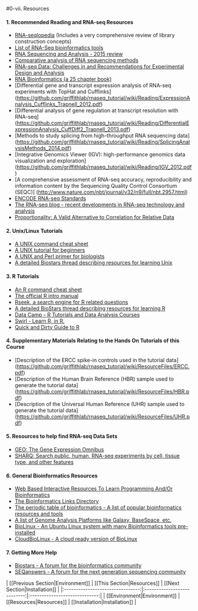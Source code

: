 #0-vii. Resources

#### 1. Recommended Reading and RNA-seq Resources
- [RNA-seqlopedia](http://rnaseq.uoregon.edu/) (Includes a very comprehensive review of library construction concepts)
- [List of RNA-Seq bioinformatics tools](https://en.wiki2.org/wiki/List_of_RNA-Seq_bioinformatics_tools)
- [RNA Sequencing and Analysis - 2015 review](http://cshprotocols.cshlp.org/content/early/2015/04/11/pdb.top084970.abstract)
- [Comparative analysis of RNA sequencing methods](http://www.nature.com/nmeth/journal/v10/n7/full/nmeth.2483.html)
- [RNA-seq Data: Challenges in and Recommendations for Experimental Design and Analysis](http://onlinelibrary.wiley.com/doi/10.1002/0471142905.hg1113s83/full)
- [RNA Bioinformatics (a 25 chapter book)](http://link.springer.com/book/10.1007%2F978-1-4939-2291-8)
- [Differential gene and transcript expression analysis of RNA-seq experiments with TopHat and Cufflinks] (https://github.com/griffithlab/rnaseq_tutorial/wiki/Reading/ExpressionAnalysis_Cufflinks_Trapnell_2012.pdf)
- [Differential analysis of gene regulation at transcript resolution with RNA-seq] (https://github.com/griffithlab/rnaseq_tutorial/wiki/Reading/DifferentialExpressionAnalysis_CuffDiff2_Trapnell_2013.pdf)
- [Methods to study splicing from high-throughput RNA sequencing data] (https://github.com/griffithlab/rnaseq_tutorial/wiki/Reading/SplicingAnalysisMethods_2014.pdf)
- [Integrative Genomics Viewer (IGV): high-performance genomics data visualization and exploration] (https://github.com/griffithlab/rnaseq_tutorial/wiki/Reading/IGV_2012.pdf)
- [A comprehensive assessment of RNA-seq accuracy, reproducibility and information content by the Sequencing Quality Control Consortium (SEQC)] (http://www.nature.com/nbt/journal/v32/n9/full/nbt.2957.html)
- [ENCODE RNA-seq Standards](https://github.com/griffithlab/rnaseq_tutorial/wiki/ResourceFiles/ENCODE_RNA-seq_standards_v1.0.pdf)
- [The RNA-seq blog - recent developments in RNA-seq technology and analysis](http://www.rna-seqblog.com/)
- [Proportionality: A Valid Alternative to Correlation for Relative Data](http://www.ncbi.nlm.nih.gov/pmc/articles/PMC4361748/)

#### 2. Unix/Linux Tutorials
- [A UNIX command cheat sheet](http://www.rain.org/~mkummel/unix.html)
- [A UNIX tutorial for beginners](http://www.ee.surrey.ac.uk/Teaching/Unix/)
- [A UNIX and Perl primer for biologists](http://korflab.ucdavis.edu/Unix_and_Perl/current.html)
- [A detailed Biostars thread describing resources for learning Unix](https://www.biostars.org/p/16315/)

#### 3. R Tutorials
- [An R command cheat sheet](https://github.com/griffithlab/rnaseq_tutorial/wiki/Reading/R-short-refcard.pdf)
- [The official R intro manual](http://cran.r-project.org/doc/manuals/r-release/R-intro.html)
- [Rseek, a search engine for R related questions](http://rseek.org/)
- [A detailed BioStars thread describing resources for learning R](https://www.biostars.org/p/539/)
- [Data Camp - R Tutorials and Data Analysis Courses](https://www.datacamp.com/courses)
- [Swirl - Learn R, in R.](http://www.swirlstats.com/)
- [Quick and Dirty Guide to R](http://ww2.coastal.edu/kingw/statistics/R-tutorials/text/quick&dirty_R_revised_080715.txt)

#### 4. Supplementary Materials Relating to the Hands On Tutorials of this Course
- [Description of the ERCC spike-in controls used in the tutorial data] (https://github.com/griffithlab/rnaseq_tutorial/wiki/ResourceFiles/ERCC.pdf)
- [Description of the Human Brain Reference (HBR) sample used to generate the tutorial data] (https://github.com/griffithlab/rnaseq_tutorial/wiki/ResourceFiles/HBR.pdf)
- [Description of the Universal Human Reference (UHR) sample used to generate the tutorial data] (https://github.com/griffithlab/rnaseq_tutorial/wiki/ResourceFiles/UHR.pdf)

#### 5. Resources to help find RNA-seq Data Sets
- [GEO: The Gene Expression Omnibus](http://www.ncbi.nlm.nih.gov/geo/)
- [SHARQ: Search public, human, RNA-seq experiments by cell, tissue type, and other features](http://ocean.compbio.cs.cmu.edu/sharq/)

#### 6. General Bioinformatics Resources
- [Web Based Interactive Resources To Learn Programming And/Or Bioinformatics](https://www.biostars.org/p/76171/)
- [The Bioinformatics Links Directory](http://bioinformatics.ca/links_directory/) 
- [The periodic table of bioinformatics - A list of popular bioinformatics resources and tools](http://elements.eaglegenomics.com/)
- [A list of Genome Analysis Platforms like Galaxy, BaseSpace, etc.](https://docs.google.com/spreadsheets/d/1o8iYwYUy0V7IECmu21Und3XALwQihioj23WGv-w0itk/pubhtml)
- [BioLinux - An Ubuntu Linux system with many Bioinformatics tools pre-installed](http://environmentalomics.org/bio-linux/)
- [CloudBioLinux - A cloud ready version of BioLinux](http://cloudbiolinux.org/)

#### 7. Getting More Help
- [Biostars - A forum for the bioinformatics community](http://www.biostars.org/)
- [SEQanswers - A forum for the next generation sequencing community](http://seqanswers.com/)

| [[Previous Section|Environment]] | [[This Section|Resources]]  | [[Next Section|Installation]] |
|:--------------------------------:|:---------------------------:|:-----------------------------:|
| [[Environment|Environment]]      | [[Resources|Resources]]     | [[Installation|Installation]] |